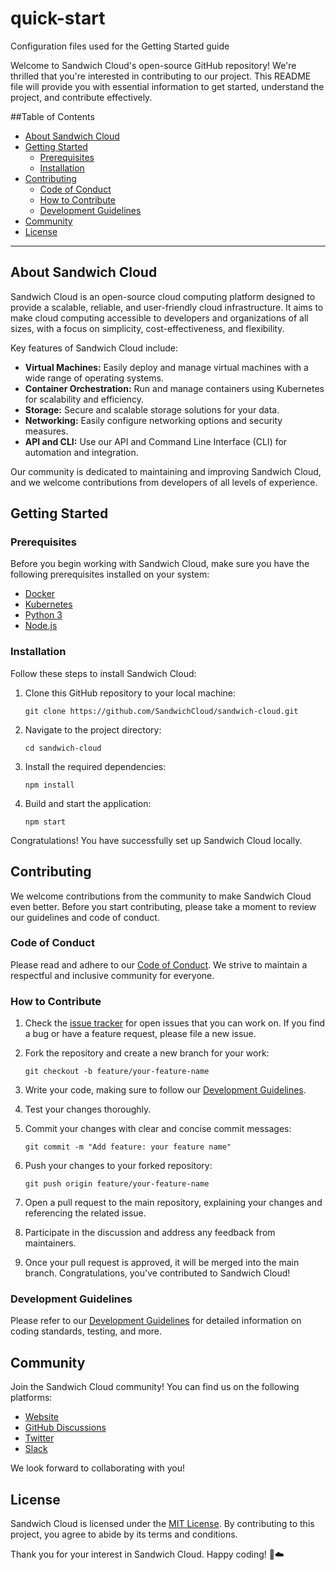 # quick-start
Configuration files used for the Getting Started guide

Welcome to Sandwich Cloud's open-source GitHub repository! We're thrilled that you're interested in contributing to our project. This README file will provide you with essential information to get started, understand the project, and contribute effectively.

##Table of Contents
- [About Sandwich Cloud](#about-sandwich-cloud)
- [Getting Started](#getting-started)
  - [Prerequisites](#prerequisites)
  - [Installation](#installation)
- [Contributing](#contributing)
  - [Code of Conduct](#code-of-conduct)
  - [How to Contribute](#how-to-contribute)
  - [Development Guidelines](#development-guidelines)
- [Community](#community)
- [License](#license)

---

## About Sandwich Cloud

Sandwich Cloud is an open-source cloud computing platform designed to provide a scalable, reliable, and user-friendly cloud infrastructure. It aims to make cloud computing accessible to developers and organizations of all sizes, with a focus on simplicity, cost-effectiveness, and flexibility.

Key features of Sandwich Cloud include:
- **Virtual Machines:** Easily deploy and manage virtual machines with a wide range of operating systems.
- **Container Orchestration:** Run and manage containers using Kubernetes for scalability and efficiency.
- **Storage:** Secure and scalable storage solutions for your data.
- **Networking:** Easily configure networking options and security measures.
- **API and CLI:** Use our API and Command Line Interface (CLI) for automation and integration.

Our community is dedicated to maintaining and improving Sandwich Cloud, and we welcome contributions from developers of all levels of experience.

## Getting Started

### Prerequisites

Before you begin working with Sandwich Cloud, make sure you have the following prerequisites installed on your system:

- [Docker](https://www.docker.com/get-started)
- [Kubernetes](https://kubernetes.io/docs/setup/)
- [Python 3](https://www.python.org/downloads/)
- [Node.js](https://nodejs.org/)

### Installation

Follow these steps to install Sandwich Cloud:

1. Clone this GitHub repository to your local machine:
   ```
   git clone https://github.com/SandwichCloud/sandwich-cloud.git
   ```

2. Navigate to the project directory:
   ```
   cd sandwich-cloud
   ```

3. Install the required dependencies:
   ```
   npm install
   ```

4. Build and start the application:
   ```
   npm start
   ```

Congratulations! You have successfully set up Sandwich Cloud locally.

## Contributing

We welcome contributions from the community to make Sandwich Cloud even better. Before you start contributing, please take a moment to review our guidelines and code of conduct.

### Code of Conduct

Please read and adhere to our [Code of Conduct](CODE_OF_CONDUCT.md). We strive to maintain a respectful and inclusive community for everyone.

### How to Contribute

1. Check the [issue tracker](https://github.com/SandwichCloud/sandwich-cloud/issues) for open issues that you can work on. If you find a bug or have a feature request, please file a new issue.

2. Fork the repository and create a new branch for your work:
   ```
   git checkout -b feature/your-feature-name
   ```

3. Write your code, making sure to follow our [Development Guidelines](#development-guidelines).

4. Test your changes thoroughly.

5. Commit your changes with clear and concise commit messages:
   ```
   git commit -m "Add feature: your feature name"
   ```

6. Push your changes to your forked repository:
   ```
   git push origin feature/your-feature-name
   ```

7. Open a pull request to the main repository, explaining your changes and referencing the related issue.

8. Participate in the discussion and address any feedback from maintainers.

9. Once your pull request is approved, it will be merged into the main branch. Congratulations, you've contributed to Sandwich Cloud!

### Development Guidelines

Please refer to our [Development Guidelines](CONTRIBUTING.md) for detailed information on coding standards, testing, and more.

## Community

Join the Sandwich Cloud community! You can find us on the following platforms:

- [Website](https://sandwichcloud.com)
- [GitHub Discussions](https://github.com/SandwichCloud/sandwich-cloud/discussions)
- [Twitter](https://twitter.com/sandwichcloud)
- [Slack](https://slack.sandwichcloud.com)

We look forward to collaborating with you!

## License

Sandwich Cloud is licensed under the [MIT License](LICENSE). By contributing to this project, you agree to abide by its terms and conditions.

Thank you for your interest in Sandwich Cloud. Happy coding! 🥪☁️
